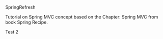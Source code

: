 SpringRefresh

Tutorial on Spring MVC concept based on the Chapter: Spring MVC from book Spring Recipe.

Test 2